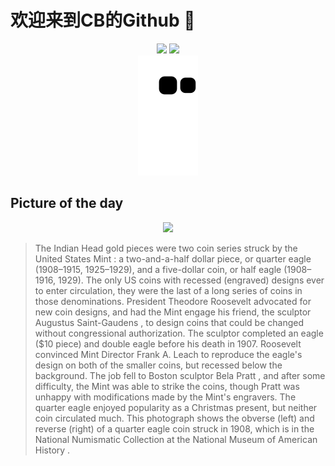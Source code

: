 
# 欢迎来到CB的Github 👋

<div align="center">
  <img height="137px" src="https://github-readme-stats.vercel.app/api?username=SuperCB&show_icons=true&theme=radical" />
  <img height="137px" src="https://github-readme-stats.vercel.app/api/top-langs/?username=SuperCB&hide_title=true&hide_border=true&layout=compact&langs_count=6&text_color=000&icon_color=fff" />
</div>


<div align="center">
    <img src="./contribution-snake/github-contribution-grid-snake.svg" />
</div>



## Picture of the day
<div align="center">
  <img width=400px src="https://upload.wikimedia.org/wikipedia/commons/thumb/7/71/NNC-US-1908-G%242%C2%BD-Indian_Head.jpg/1200px-NNC-US-1908-G%242%C2%BD-Indian_Head.jpg" />
</div>

>The  Indian Head gold pieces  were two coin series struck by the  United States Mint : a two-and-a-half dollar piece, or  quarter eagle  (1908–1915, 1925–1929), and a five-dollar coin, or  half eagle  (1908–1916, 1929). The only US coins with recessed (engraved) designs ever to enter circulation, they were the last of a long series of coins in those denominations.  President   Theodore Roosevelt  advocated for new coin designs, and had the Mint engage his friend, the sculptor  Augustus Saint-Gaudens , to design coins that could be changed without congressional authorization. The sculptor completed an  eagle  ($10 piece) and  double eagle  before his death in 1907. Roosevelt convinced Mint Director  Frank A. Leach  to reproduce the eagle's design on both of the smaller coins, but recessed below the background. The job fell to Boston sculptor  Bela Pratt , and after some difficulty, the Mint was able to strike the coins, though Pratt was unhappy with modifications made by the Mint's engravers. The quarter eagle enjoyed popularity as a Christmas present, but neither coin circulated much. This photograph shows the obverse (left) and reverse (right) of a quarter eagle coin struck in 1908, which is in the  National Numismatic Collection  at the  National Museum of American History .


